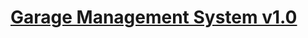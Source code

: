# [Garage Management System v1.0](https://www.sourcecodester.com/php/15485/garage-management-system-using-phpmysql-source-code.html)
